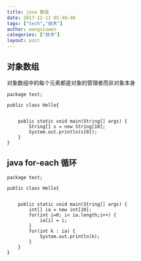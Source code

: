 ```yaml
---
title: java 数组
date: 2017-12-11 05:49:48
tags: ["tech","技术"]
author: wangxiuwen
categories: ["技术"]
layout: post
---
```


## 对象数组

对象数组中的每个元素都是对象的管理者而非对象本身

	package test;
	
	public class Hello{
		
	
		public static void main(String[] args) {
			String[] s = new String[10];
			System.out.println(s[0]);
		}
	}
	
	
## java for-each 循环

	package test;

	public class Hello{
		
	
		public static void main(String[] args) {
			int[] ia = new int[10];
			for(int i=0; i< ia.length;i++) {
				ia[i] = i;
			}
			for(int k : ia) {
				System.out.println(k);
			}
		}
	}